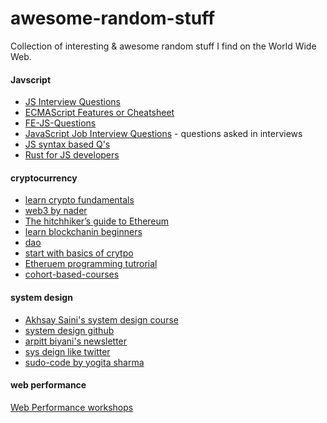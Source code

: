 # awesome-random-stuff
Collection of interesting &amp; awesome random stuff I find on the World Wide Web.


 #### Javscript
  - [JS Interview Questions](https://www.java5cript.com/interview-questions)
  - [ECMAScript Features or Cheatsheet](https://github.com/sudheerj/ECMAScript-features)
  - [FE-JS-Questions](https://github.com/wwwebman/front-end-interview-questions)
  - [JavaScript Job Interview Questions](https://github.com/ajzawawi/js-interview-prep) - questions asked in interviews
  - [JS syntax based Q's](https://javascript.info/)
  - [Rust for JS developers](https://rustforjs.dev/)

  #### cryptocurrency
   - [learn crypto fundamentals](https://crypto.preethikasireddy.com/)
   - [web3 by nader](https://www.freecodecamp.org/news/what-is-web3/)
   - [The hitchhiker’s guide to Ethereum](https://www.wslyvh.com/ethereum-guide/)
   - [learn blockchanin beginners](https://www.dappuniversity.com/articles/learn-blockchain)
   - [dao](https://www.freecodecamp.org/news/the-new-creator-economy-daos-community-ownership-and-cryptoeconomics/)
   - [start with basics of crytpo](https://www.freecodecamp.org/news/the-new-creator-economy-daos-community-ownership-and-cryptoeconomics/)
   - [Etheruem programming tutrorial](https://www.youtube.com/watch?v=xWFba_9QYmc&ab_channel=DappUniversity)
   - [cohort-based-courses](https://github.com/ethereum-cdap/cohort-one/blob/master/program-details.md)


  #### system design
   - [Akhsay Saini's system design course](https://get.interviewready.io/courses/system-design-interview-prep)
   - [system design github](https://github.com/shashank88/system_design)
   - [arpitt biyani's newsletter](https://arpitbhayani.me/blogs)
   - [sys deign like twitter ](https://www.youtube.com/watch?v=cODCpXtPHbQ&ab_channel=codeKarle)
   - [sudo-code by yogita sharma](https://www.youtube.com/channel/UCMrRRZxUAXRzjai0SSoFgdw)


  #### web performance
  [Web Performance workshops](https://web-perf.dev/)
